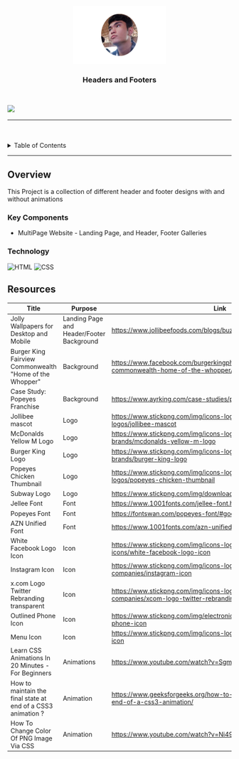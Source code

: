 <a name="readme-top"/>

<br/>

<br />
<div align="center">
  <a href="https://github.com/Tiviant01/">
  <!-- TODO: If you want to add logo or banner you can add it here -->
    <img src="./assets/img/ian.png" alt="dp" width="210" height="130">
  </a>
<!-- TODO: Change Title to the name of the title of your Project -->
  <h3 align="center">Headers and Footers</h3>
</div>
<!-- TODO: Make a short description -->
<div align="center">
</div>

<br />

<!-- TODO: Change the zyx-0314 into your github username  -->
<!-- TODO: Change the WD-Template-Project into the same name of your folder -->
![](https://visit-counter.vercel.app/counter.png?page=Tiviant01/WD-Seatwork-3)

---

<br />
<br />

<!-- TODO: If you want to add more layers for your readme -->
<details>
  <summary>Table of Contents</summary>
  <ol>
    <li>
      <a href="#overview">Overview</a>
      <ol>
        <li>
          <a href="#key-components">Key Components</a>
        </li>
        <li>
          <a href="#technology">Technology</a>
        </li>
      </ol>
    </li>
    <li>
      <a href="#resources">Resources</a>
    </li>
  </ol>
</details>

---

## Overview

<!-- TODO: To be changed -->
<!-- The following are just sample -->
This Project is a collection of different header and footer designs with and without animations


### Key Components
<!-- TODO: List of Key Components -->
<!-- The following are just sample -->
- MultiPage Website - Landing Page, and Header, Footer Galleries

### Technology
<!-- TODO: List of Technology Used -->
![HTML](https://img.shields.io/badge/HTML-E34F26?style=for-the-badge&logo=html5&logoColor=white)
![CSS](https://img.shields.io/badge/CSS-1572B6?style=for-the-badge&logo=css3&logoColor=white)



## Resources

<!-- TODO: Add References -->
| Title | Purpose | Link |
|-|-|-|
|Jolly Wallpapers for Desktop and Mobile|Landing Page and Header/Footer Background|https://www.jollibeefoods.com/blogs/buzz-room/jolly-wallpapers|
|Burger King Fairview Commonwealth "Home of the Whopper"|Background|https://www.facebook.com/burgerkingph/photos/burger-king-fairview-commonwealth-home-of-the-whopper/10153107832189106/?_rdr|
|Case Study: Popeyes Franchise|Background|https://www.ayrking.com/case-studies/popeyes/
|Jollibee mascot|Logo|https://www.stickpng.com/img/icons-logos-emojis/restaurant-logos/jollibee-mascot|
|McDonalds Yellow M Logo|Logo|https://www.stickpng.com/img/icons-logos-emojis/iconic-brands/mcdonalds-yellow-m-logo|
|Burger King Logo|Logo|https://www.stickpng.com/img/icons-logos-emojis/iconic-brands/burger-king-logo|
|Popeyes Chicken Thumbnail|Logo|https://www.stickpng.com/img/icons-logos-emojis/restaurant-logos/popeyes-chicken-thumbnail|
|Subway Logo|Logo|https://www.stickpng.com/img/download/5842f062a6515b1e0ad75b15|
|Jellee Font|Font|https://www.1001fonts.com/jellee-font.html|
|Popeyes Font|Font|https://fontswan.com/popeyes-font/#google_vignette|
|AZN Unified Font|Font|https://www.1001fonts.com/azn-unified-font.html|
|White Facebook Logo Icon|Icon|https://www.stickpng.com/img/icons-logos-emojis/social-media-icons/white-facebook-logo-icon|
|Instagram Icon|Icon|https://www.stickpng.com/img/icons-logos-emojis/tech-companies/instagram-icon|
|x.com Logo Twitter Rebranding transparent|Icon|https://www.stickpng.com/img/icons-logos-emojis/tech-companies/xcom-logo-twitter-rebranding|
|Outlined Phone Icon|Icon|https://www.stickpng.com/img/electronics/phone-icons/outlined-phone-icon|
|Menu Icon|Icon|https://www.stickpng.com/img/icons-logos-emojis/menu-icons/menu-icon|
|Learn CSS Animations In 20 Minutes - For Beginners|Animations|https://www.youtube.com/watch?v=SgmNxE9lWcY|
|How to maintain the final state at end of a CSS3 animation ?|Animation|https://www.geeksforgeeks.org/how-to-maintain-the-final-state-at-end-of-a-css3-animation/|
|How To Change Color Of PNG Image Via CSS|Animation|https://www.youtube.com/watch?v=Ni49a8gZQxY|
